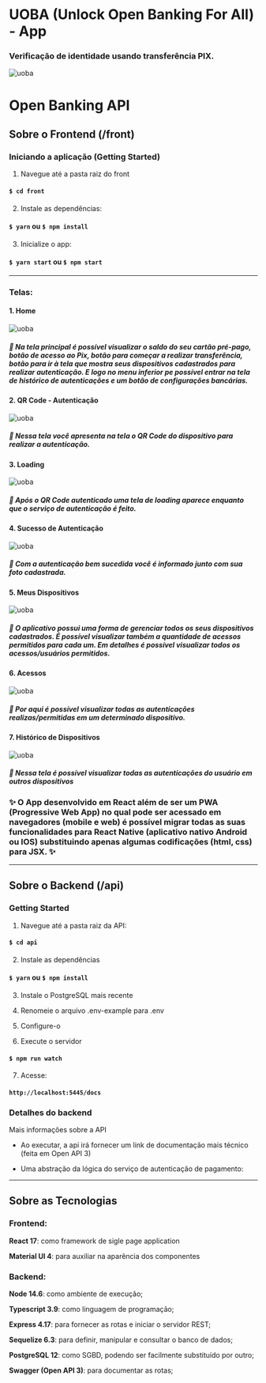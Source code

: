 # UOBA (Unlock Open Banking For All) - App
### Verificação de identidade usando transferência PIX.

![uoba](./front/src/assets/logo.png)

# Open Banking API

## Sobre o Frontend (/front)

### Iniciando a aplicação (Getting Started)

1. Navegue até a pasta raiz do front
#### `$ cd front`

2. Instale as dependências:
#### `$ yarn` ou `$ npm install`

3. Inicialize o app:
#### `$ yarn start` ou `$ npm start`

----
### Telas:
#### 1. Home
![uoba](./front/src/assets/1.png)
##### 🎈 Na tela principal é possível visualizar o saldo do seu cartão pré-pago, botão de acesso ao Pix, botão para começar a realizar transferência, botão para ir à tela que mostra seus dispositivos cadastrados para realizar autenticação. E logo no menu inferior pe possível entrar na tela de histórico de autenticações e um botão de configurações bancárias.

#### 2. QR Code - Autenticação 
![uoba](./front/src/assets/8.png)
##### 🎈 Nessa tela você apresenta na tela o QR Code do dispositivo para realizar a autenticação.

#### 3. Loading
![uoba](./front/src/assets/7.png)
##### 🎈 Após o QR Code autenticado uma tela de loading aparece enquanto que o serviço de autenticação é feito.

#### 4. Sucesso de Autenticação
![uoba](./front/src/assets/3.png)
##### 🎈 Com a autenticação bem sucedida você é informado junto com sua foto cadastrada.

#### 5. Meus Dispositivos
![uoba](./front/src/assets/4.png)
##### 🎈 O aplicativo possui uma forma de gerenciar todos os seus dispositivos cadastrados. É possível visualizar também a quantidade de acessos permitidos para cada um. Em detalhes é possível visualizar todos os acessos/usuários permitidos.

#### 6. Acessos
![uoba](./front/src/assets/5.png)
##### 🎈 Por aqui é possível visualizar todas as autenticações realizas/permitidas em um determinado dispositivo.

#### 7. Histórico de Dispositivos
![uoba](./front/src/assets/6.png)
##### 🎈 Nessa tela é possível visualizar todas as autenticações do usuário em outros dispositivos


### ✨ O App desenvolvido em React além de ser um PWA (Progressive Web App) no qual pode ser acessado em navegadores (mobile e web) é possível migrar todas as suas funcionalidades para React Native (aplicativo nativo Android ou IOS) substituindo apenas algumas codificações (html, css) para JSX. ✨

----

## Sobre o Backend (/api)

### Getting Started
1. Navegue até a pasta raiz da API:
#### `$ cd api`

2. Instale as dependências
#### `$ yarn` ou `$ npm install`

3. Instale o PostgreSQL mais recente

4. Renomeie o arquivo .env-example para .env

5. Configure-o

6. Execute o servidor
#### `$ npm run watch`

7. Acesse:
#### `http://localhost:5445/docs`

### Detalhes do backend

Mais informações sobre a API

- Ao executar, a api irá fornecer um link de documentação mais técnico (feita em Open API 3)

- Uma abstração da lógica do serviço de autenticação de pagamento:




----

## Sobre as Tecnologias

### Frontend:

**React 17**: como framework de sigle page application

**Material UI 4**: para auxiliar na aparência dos componentes

### Backend:
**Node 14.6**: como ambiente de execução;

**Typescript 3.9**: como linguagem de programação;

**Express 4.17**: para fornecer as rotas e iniciar o servidor REST;

**Sequelize 6.3**: para definir, manipular e consultar o banco de dados;

**PostgreSQL 12**: como SGBD, podendo ser facilmente substituído por outro;

**Swagger (Open API 3)**: para documentar as rotas;
